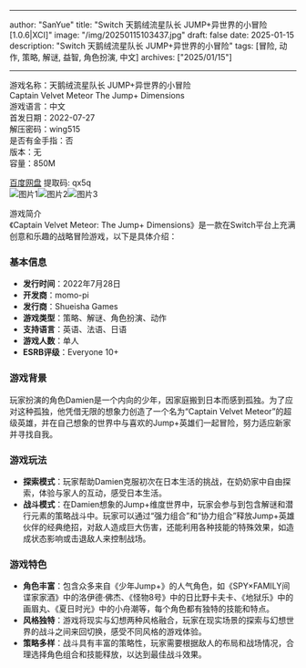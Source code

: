 
---
author: "SanYue"
title: "Switch 天鹅绒流星队长 JUMP+异世界的小冒险[1.0.6|XCI]"
image: "/img/20250115103437.jpg"
draft: false
date: 2025-01-15
description: "Switch 天鹅绒流星队长 JUMP+异世界的小冒险"
tags: [冒险, 动作, 策略, 解谜, 益智, 角色扮演, 中文]
archives: ["2025/01/15"]

---

游戏名称：天鹅绒流星队长 JUMP+异世界的小冒险   
Captain Velvet Meteor The Jump+ Dimensions    
游戏语言：中文  
首发日期：2022-07-27  
解压密码：wing515  
是否有金手指：否  
版本：无   
容量：850M

[百度网盘](https://pan.baidu.com/s/1bC5PwgT5igpFlrrvhARDxw) 提取码: qx5q  
![图片1](/img/4e9921.jpg)![图片2](/img/73f9ea.jpg)![图片3](/img/f93bee.jpg)  

游戏简介  
《Captain Velvet Meteor: The Jump+ Dimensions》是一款在Switch平台上充满创意和乐趣的战略冒险游戏，以下是具体介绍：

### 基本信息
- **发行时间**：2022年7月28日
- **开发商**：momo-pi
- **发行商**：Shueisha Games
- **游戏类型**：策略、解谜、角色扮演、动作
- **支持语言**：英语、法语、日语
- **游戏人数**：单人
- **ESRB评级**：Everyone 10+

### 游戏背景
玩家扮演的角色Damien是一个内向的少年，因家庭搬到日本而感到孤独。为了应对这种孤独，他凭借无限的想象力创造了一个名为“Captain Velvet Meteor”的超级英雄，并在自己想象的世界中与喜欢的Jump+英雄们一起冒险，努力适应新家并寻找自我。

### 游戏玩法
- **探索模式**：玩家帮助Damien克服初次在日本生活的挑战，在奶奶家中自由探索，体验与家人的互动，感受日本生活。
- **战斗模式**：在Damien想象的Jump+维度世界中，玩家会参与到包含解谜和潜行元素的策略战斗中。玩家可以通过“强力组合”和“协力组合”释放Jump+英雄伙伴的经典绝招，对敌人造成巨大伤害，还能利用各种技能的特殊效果，如造成状态影响或击退敌人来控制战场。

### 游戏特色
- **角色丰富**：包含众多来自《少年Jump+》的人气角色，如《SPY×FAMILY间谍家家酒》中的洛伊德·佛杰、《怪物8号》中的日比野卡夫卡、《地狱乐》中的画眉丸、《夏日时光》中的小舟潮等，每个角色都有独特的技能和特点。
- **风格独特**：游戏将现实与幻想两种风格融合，玩家在现实场景的探索与幻想世界的战斗之间来回切换，感受不同风格的游戏体验。
- **策略多样**：战斗具有丰富的策略性，玩家需要根据敌人的布局和战场情况，合理选择角色组合和技能释放，以达到最佳战斗效果。
